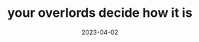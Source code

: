 ---
title: "your overlords decide how it is"
date: 2023-04-02
type: fragment
tags:
  - fragment
  - Lofty Thoughts
---